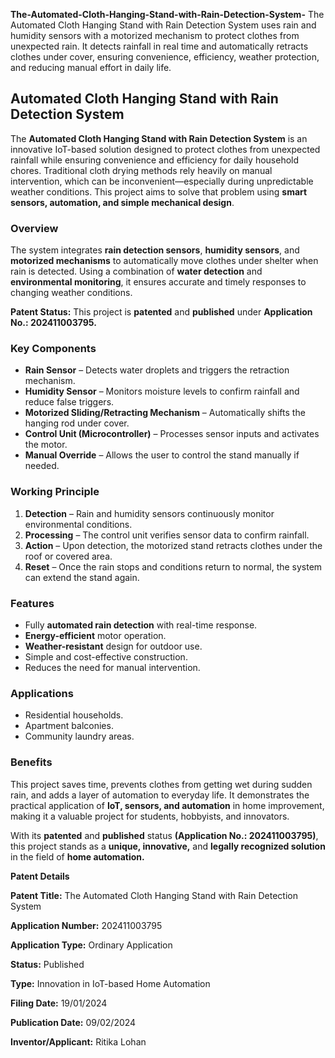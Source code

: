 **The-Automated-Cloth-Hanging-Stand-with-Rain-Detection-System-**
The Automated Cloth Hanging Stand with Rain Detection System uses rain and humidity sensors with a motorized mechanism to protect clothes from unexpected rain. It detects rainfall in real time and automatically retracts clothes under cover, ensuring convenience, efficiency, weather protection, and reducing manual effort in daily life.
## Automated Cloth Hanging Stand with Rain Detection System

The **Automated Cloth Hanging Stand with Rain Detection System** is an innovative IoT-based solution designed to protect clothes from unexpected rainfall while ensuring convenience and efficiency for daily household chores. Traditional cloth drying methods rely heavily on manual intervention, which can be inconvenient—especially during unpredictable weather conditions. This project aims to solve that problem using **smart sensors, automation, and simple mechanical design**.

### **Overview**

The system integrates **rain detection sensors**, **humidity sensors**, and **motorized mechanisms** to automatically move clothes under shelter when rain is detected. Using a combination of **water detection** and **environmental monitoring**, it ensures accurate and timely responses to changing weather conditions.

**Patent Status:** This project is **patented** and **published** under **Application No.: 202411003795.**

### **Key Components**

- **Rain Sensor** – Detects water droplets and triggers the retraction mechanism.  
- **Humidity Sensor** – Monitors moisture levels to confirm rainfall and reduce false triggers.  
- **Motorized Sliding/Retracting Mechanism** – Automatically shifts the hanging rod under cover.  
- **Control Unit (Microcontroller)** – Processes sensor inputs and activates the motor.  
- **Manual Override** – Allows the user to control the stand manually if needed.  

### **Working Principle**

1. **Detection** – Rain and humidity sensors continuously monitor environmental conditions.  
2. **Processing** – The control unit verifies sensor data to confirm rainfall.  
3. **Action** – Upon detection, the motorized stand retracts clothes under the roof or covered area.  
4. **Reset** – Once the rain stops and conditions return to normal, the system can extend the stand again.  

### **Features**

- Fully **automated rain detection** with real-time response.  
- **Energy-efficient** motor operation.  
- **Weather-resistant** design for outdoor use.  
- Simple and cost-effective construction.  
- Reduces the need for manual intervention.  

### **Applications**

- Residential households.  
- Apartment balconies.  
- Community laundry areas.  

### **Benefits**

This project saves time, prevents clothes from getting wet during sudden rain, and adds a layer of automation to everyday life. It demonstrates the practical application of **IoT, sensors, and automation** in home improvement, making it a valuable project for students, hobbyists, and innovators.

With its **patented** and **published** status **(Application No.: 202411003795)**, this project stands as a **unique, innovative,** and **legally recognized solution** in the field of **home automation.**


**Patent Details**

**Patent Title:** The Automated Cloth Hanging Stand with Rain Detection System

**Application Number:** 202411003795

**Application Type:** Ordinary Application

**Status:** Published

**Type:** Innovation in IoT-based Home Automation

**Filing Date:** 19/01/2024

**Publication Date:** 09/02/2024

**Inventor/Applicant:** Ritika Lohan
